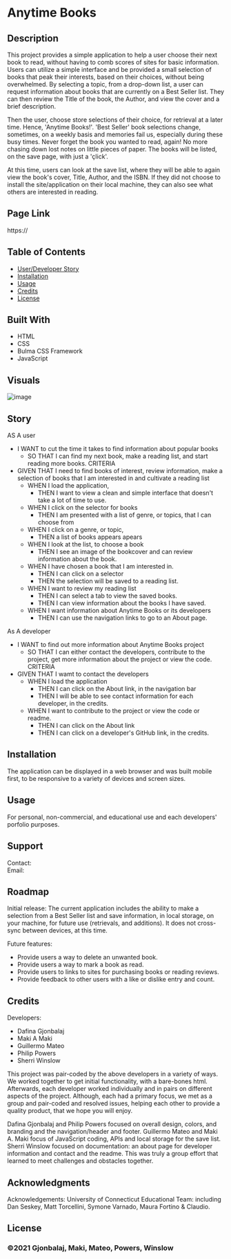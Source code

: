 # Anytime Books

## Description

This project provides a simple application to help a user choose their next book to read, without having to comb scores of sites for basic information. Users can utilize a simple interface and be provided a small selection of books that peak their interests, based on their choices, without being overwhelmed. By selecting a topic, from a drop-down list, a user can request information about books that are currently on a Best Seller list. They can then review the Title of the book, the Author, and view the cover and a brief description.

Then the user, choose store selections of their choice, for retrieval at a later time. Hence, 'Anytime Books!'. 'Best Seller' book selections change, sometimes, on a weekly basis and memories fail us, especially during these busy times. Never forget the book you wanted to read, again! No more chasing down lost notes on little pieces of paper. The books will be listed, on the save page, with just a 'çlick'.

At this time, users can look at the save list, where they will be able to again view the book's cover, Title, Author, and the ISBN. If they did not choose to install the site/application on their local machine, they can also see what others are interested in reading.

## Page Link

https://

## Table of Contents

- [User/Developer Story](#story)
- [Installation](#installation)
- [Usage](#usage)
- [Credits](#credits)
- [License](#license)

## Built With

- HTML
- CSS
- Bulma CSS Framework
- JavaScript

## Visuals

![image](./assets/images/)

## Story

AS A user

- I WANT to cut the time it takes to find information about popular books
  - SO THAT I can find my next book, make a reading list, and start reading more books.
    CRITERIA
- GIVEN THAT I need to find books of interest, review information, make a selection of books that I am interested in and cultivate a reading list
  - WHEN I load the application,
    - THEN I want to view a clean and simple interface that doesn't take a lot of time to use.
  - WHEN I click on the selector for books
    - THEN I am presented with a list of genre, or topics, that I can choose from
  - WHEN I click on a genre, or topic,
    - THEN a list of books appears apears
  - WHEN I look at the list, to choose a book
    - THEN I see an image of the bookcover and can review information about the book.
  - WHEN I have chosen a book that I am interested in.
    - THEN I can click on a selector
    - THEN the selection will be saved to a reading list.
  - WHEN I want to review my reading list
    - THEN I can select a tab to view the saved books.
    - THEN I can view information about the books I have saved.
  - WHEN I want information about Anytime Books or its developers
    - THEN I can use the navigation links to go to an About page.

As A developer

- I WANT to find out more information about Anytime Books project
  - SO THAT I can either contact the developers, contribute to the project, get more information about the project or view the code.
    CRITERIA
- GIVEN THAT I wamt to contact the developers
  - WHEN I load the application
    - THEN I can click on the About link, in the navigation bar
    - THEN I will be able to see contact information for each developer, in the credits.
  - WHEN I want to contribute to the project or view the code or readme.
    - THEN I can click on the About link
    - THEN I can click on a developer's GitHub link, in the credits.

## Installation

The application can be displayed in a web browser and was built mobile first, to be responsive to a variety of devices and screen sizes.

## Usage

For personal, non-commercial, and educational use and each developers' porfolio purposes.

## Support

Contact:  
Email:

## Roadmap

Initial release: The current application includes the ability to make a selection from a Best Seller list and save information, in local storage, on your machine, for future use (retrievals, and additions). It does not cross-sync between devices, at this time.

Future features:

- Provide users a way to delete an unwanted book.
- Provide users a way to mark a book as read.
- Provide users to links to sites for purchasing books or reading reviews.
- Provide feedback to other users with a like or dislike entry and count.

## Credits

Developers:

- Dafina Gjonbalaj
- Maki A Maki
- Guillermo Mateo
- Philip Powers
- Sherri Winslow

This project was pair-coded by the above developers in a variety of ways. We worked together to get initial functionality, with a bare-bones html. Afterwards, each developer worked individually and in pairs on different aspects of the project. Although, each had a primary focus, we met as a group and pair-coded and resolved issues, helping each other to provide a quality product, that we hope you will enjoy.

Dafina Gjonbalaj and Philip Powers focused on overall design, colors, and branding and the navigation/header and footer. Guillermo Mateo and Maki A. Maki focus of JavaScript coding, APIs and local storage for the save list. Sherri Winslow focused on documentation: an about page for developer information and contact and the readme. This was truly a group effort that learned to meet challenges and obstacles together.

## Acknowledgments

Acknowledgements: University of Connecticut Educational Team: including Dan Seskey, Matt Torcellini, Symone Varnado, Maura Fortino & Claudio.

## License

### ©2021 Gjonbalaj, Maki, Mateo, Powers, Winslow
